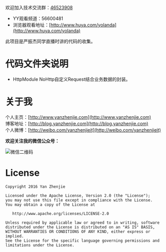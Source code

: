 ﻿欢迎加入技术交流群：[46523908](https://jq.qq.com/?_wv=1027&k=42bt69n)  

* YY观看频道：56600481
* 浏览器观看地址：[http://www.huya.com/yolanda](http://www.huya.com/yolanda)

此项目是严振杰同学直播时讲的代码的收集。

# 代码文件夹说明
* HttpModule 
NoHttp自定义Request结合业务数据的封装。

# 关于我
个人主页：[http://www.yanzhenjie.com](http://www.yanzhenjie.com)  
博客地址：[http://blog.yanzhenjie.com](http://blog.yanzhenjie.com)  
个人微博：[http://weibo.com/yanzhenjieit](http://weibo.com/yanzhenjieit)  

**欢迎关注我的微信公众号：**  

![微信二维码](http://img.blog.csdn.net/20161020083048694)

# License
```
Copyright 2016 Yan Zhenjie

Licensed under the Apache License, Version 2.0 (the "License");
you may not use this file except in compliance with the License.
You may obtain a copy of the License at

   http://www.apache.org/licenses/LICENSE-2.0

Unless required by applicable law or agreed to in writing, software
distributed under the License is distributed on an "AS IS" BASIS,
WITHOUT WARRANTIES OR CONDITIONS OF ANY KIND, either express or implied.
See the License for the specific language governing permissions and
limitations under the License.
```